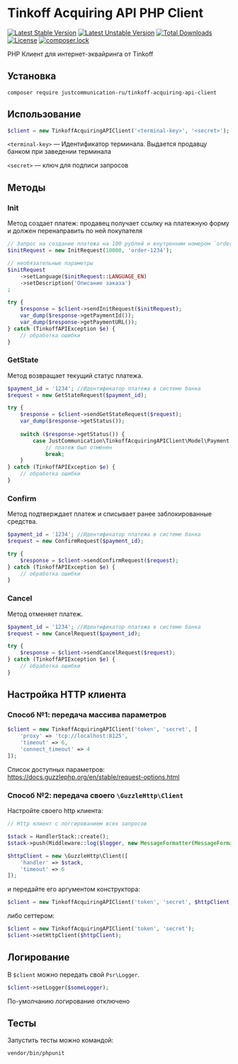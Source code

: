 # Tinkoff Acquiring API PHP Client

[![Latest Stable Version](https://poser.pugx.org/justcommunication-ru/tinkoff-acquiring-api-client/v)](//packagist.org/packages/justcommunication-ru/tinkoff-acquiring-api-client)
[![Latest Unstable Version](http://poser.pugx.org/justcommunication-ru/tinkoff-acquiring-api-client/v/unstable)](https://packagist.org/packages/justcommunication-ru/tinkoff-acquiring-api-client)
[![Total Downloads](https://poser.pugx.org/justcommunication-ru/tinkoff-acquiring-api-client/downloads)](//packagist.org/packages/justcommunication-ru/tinkoff-acquiring-api-client)
[![License](http://poser.pugx.org/justcommunication-ru/tinkoff-acquiring-api-client/license)](https://packagist.org/packages/justcommunication-ru/tinkoff-acquiring-api-client) 
[![composer.lock](http://poser.pugx.org/justcommunication-ru/tinkoff-acquiring-api-client/composerlock)](https://packagist.org/packages/justcommunication-ru/tinkoff-acquiring-api-client)

PHP Клиент для интернет-эквайринга от Tinkoff

## Установка

`composer require justcommunication-ru/tinkoff-acquiring-api-client`

## Использование

```php
$client = new TinkoffAcquiringAPIClient('<terminal-key>', '<secret>');
```

`<terminal-key>` — Идентификатор терминала. Выдается продавцу банком при заведении терминала

`<secret>` — ключ для подписи запросов

## Методы

### Init

Метод создает платеж: продавец получает ссылку на платежную форму и должен перенаправить по ней покупателя

```php
// Запрос на создание платежа на 100 рублей и внутренним номером `order-1234`
$initRequest = new InitRequest(10000, 'order-1234');

// необязательные параметры
$initRequest
    ->setLanguage($initRequest::LANGUAGE_EN)
    ->setDescription('Описание заказа')
;

try {
    $response = $client->sendInitRequest($initRequest);
    var_dump($response->getPaymentId());
    var_dump($response->getPaymentURL());
} catch (TinkoffAPIException $e) {
    // обработка ошибки
}
```

### GetState

Метод возвращает текущий статус платежа.

```php
$payment_id = '1234'; //Идентификатор платежа в системе банка
$request = new GetStateRequest($payment_id);

try {
    $response = $client->sendGetStateRequest($request);
    var_dump($response->getStatus());
    
    switch ($response->getStatus()) {
        case JustCommunication\TinkoffAcquiringAPIClient\Model\Payment::STATUS_CANCELED:
            // платеж был отменен
            break;
    }   
} catch (TinkoffAPIException $e) {
    // обработка ошибки
}
```

### Confirm

Метод подтверждает платеж и списывает ранее заблокированные средства.

```php
$payment_id = '1234'; //Идентификатор платежа в системе банка
$request = new ConfirmRequest($payment_id);

try {
    $response = $client->sendConfirmRequest($request);
} catch (TinkoffAPIException $e) {
    // обработка ошибки
}
```

### Cancel

Метод отменяет платеж.

```php
$payment_id = '1234'; //Идентификатор платежа в системе банка
$request = new CancelRequest($payment_id);

try {
    $response = $client->sendCancelRequest($request);
} catch (TinkoffAPIException $e) {
    // обработка ошибки
}
```

## Настройка HTTP клиента

### Способ №1: передача массива параметров

```php
$client = new TinkoffAcquiringAPIClient('token', 'secret', [
    'proxy' => 'tcp://localhost:8125',
    'timeout' => 6,
    'connect_timeout' => 4
]);
```

Список доступных параметров: https://docs.guzzlephp.org/en/stable/request-options.html

### Способ №2: передача своего `\GuzzleHttp\Client`

Настройте своего http клиента:

```php
// Http клиент с логгированием всех запросов

$stack = HandlerStack::create();
$stack->push(Middleware::log($logger, new MessageFormatter(MessageFormatter::DEBUG)));

$httpClient = new \GuzzleHttp\Client([
    'handler' => $stack,
    'timeout' => 6
]);
```

и передайте его аргументом конструктора:

```php
$client = new TinkoffAcquiringAPIClient('token', 'secret', $httpClient);
```

либо сеттером:

```php
$client = new TinkoffAcquiringAPIClient('token', 'secret');
$client->setHttpClient($httpClient);
```

## Логирование

В `$client` можно передать свой `Psr\Logger`.

```php
$client->setLogger($someLogger);
```

По-умолчанию логирование отключено

## Тесты

Запустить тесты можно командой:

`vendor/bin/phpunit`